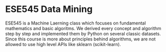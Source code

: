 # ESE545 Data Mining

ESE545 is a Machine Laerning class which focuses on fundamental mathematics and basic algoritms. We derived every concept and algorithm step by step and implemented them by Python on several classic datasets. Since this course is more about principles behind algorithms, we are not allowed to use high level APIs like sklearn (scikit-learn).